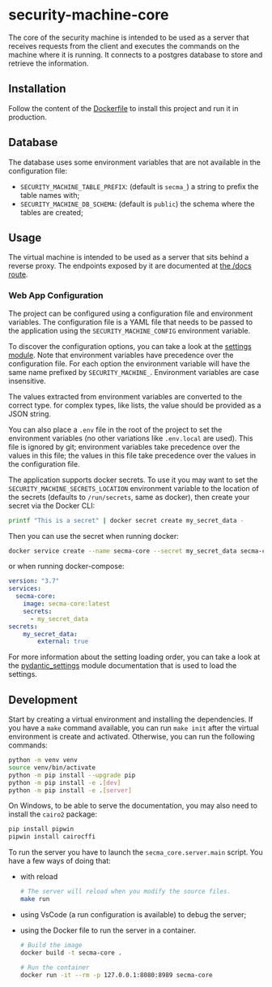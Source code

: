 # security-machine-core

The core of the security machine is intended to be used as a server that
receives requests from the client and executes the commands on the machine
where it is running. It connects to a postgres database to store and retrieve
the information.

## Installation

Follow the content of the [Dockerfile](./Dockerfile) to install this project
and run it in production.

## Database

The database uses some environment variables that are not available in the
configuration file:

- `SECURITY_MACHINE_TABLE_PREFIX`: (default is `secma_`) a string to prefix
  the table names with;
- `SECURITY_MACHINE_DB_SCHEMA`: (default is `public`) the schema where the
  tables are created;

## Usage

The virtual machine is intended to be used as a server that sits behind
a reverse proxy. The endpoints exposed by it are documented at
[the /docs route](http://localhost:8989/docs).

### Web App Configuration

The project can be configured using a configuration file and environment
variables. The configuration file is a YAML file that needs to be passed to the
application using the `SECURITY_MACHINE_CONFIG` environment variable.

To discover the configuration options, you can take a look at the
[settings module](./secma_core/server/settings.py). Note that
environment variables have precedence over the configuration file.
For each option the environment variable will have the same name prefixed
by `SECURITY_MACHINE_`. Environment variables are case insensitive.

The values extracted from environment variables are converted to the
correct type. for complex types, like lists, the value should be provided
as a JSON string.

You can also place a `.env` file in the root of the project to set the
environment variables (no other variations like `.env.local` are used).
This file is ignored by git; environment variables take precedence over
the values in this file; the values in this file take precedence over
the values in the configuration file.

The application supports docker secrets. To use it you may want to set the
`SECURITY_MACHINE_SECRETS_LOCATION` environment variable to the location
of the secrets (defaults to `/run/secrets`, same as docker),
then create your secret via the Docker CLI:

```bash
printf "This is a secret" | docker secret create my_secret_data -
```

Then you can use the secret when running docker:

```bash
docker service create --name secma-core --secret my_secret_data secma-core:latest
```

or when running docker-compose:

```yaml
version: "3.7"
services:
  secma-core:
    image: secma-core:latest
    secrets:
      - my_secret_data
secrets:
    my_secret_data:
        external: true
```

For more information about the setting loading order, you can take a look
at the [pydantic_settings](https://docs.pydantic.dev/2.5/concepts/pydantic_settings/)
module documentation that is used to load the settings.

## Development

Start by creating a virtual environment and installing the dependencies.
If you have a `make` command available, you can run `make init` after
the virtual environment is create and activated. Otherwise, you can run
the following commands:

```bash
python -m venv venv
source venv/bin/activate
python -m pip install --upgrade pip
python -m pip install -e .[dev]
python -m pip install -e .[server]
```

On Windows, to be able to serve the documentation, you may also need to
install the `cairo2` package:

```bash
pip install pipwin
pipwin install cairocffi
```

To run the server you have to launch the `secma_core.server.main` script.
You have a few ways of doing that:

- with reload

    ```bash
    # The server will reload when you modify the source files.
    make run
    ```

- using VsCode (a run configuration is available) to debug the server;
- using the Docker file to run the server in a container.

    ```bash
    # Build the image
    docker build -t secma-core .

    # Run the container
    docker run -it --rm -p 127.0.0.1:8080:8989 secma-core
    ```
